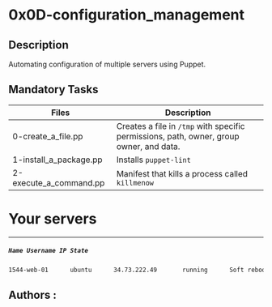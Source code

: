 # 0x0D-configuration_management

## Description

Automating configuration of multiple servers using Puppet.

## Mandatory Tasks

| Files | Description |
| ----- | ----------- |
| 0-create_a_file.pp | Creates a file in `/tmp` with specific permissions, path, owner, group owner, and data. |
| 1-install_a_package.pp | Installs `puppet-lint` |
| 2-execute_a_command.pp | Manifest that kills a process called `killmenow` |

# Your servers
---
##### `Name Username IP State`

```sh
1544-web-01	     ubuntu	     34.73.222.49	    running	     Soft reboot	    Hard reboot	     Ask a new server
```

## Authors :
